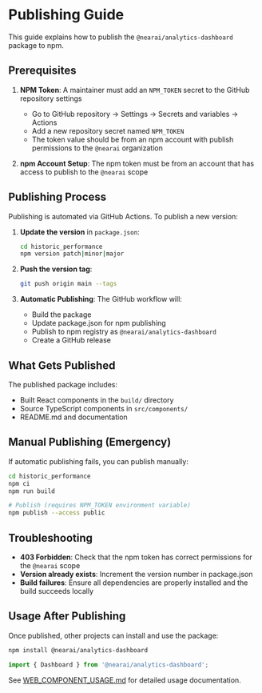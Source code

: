 # Publishing Guide

This guide explains how to publish the `@nearai/analytics-dashboard` package to npm.

## Prerequisites

1. **NPM Token**: A maintainer must add an `NPM_TOKEN` secret to the GitHub repository settings
   - Go to GitHub repository → Settings → Secrets and variables → Actions
   - Add a new repository secret named `NPM_TOKEN`
   - The token value should be from an npm account with publish permissions to the `@nearai` organization

2. **npm Account Setup**: The npm token must be from an account that has access to publish to the `@nearai` scope

## Publishing Process

Publishing is automated via GitHub Actions. To publish a new version:

1. **Update the version** in `package.json`:
   ```bash
   cd historic_performance
   npm version patch|minor|major
   ```

2. **Push the version tag**:
   ```bash
   git push origin main --tags
   ```

3. **Automatic Publishing**: The GitHub workflow will:
   - Build the package
   - Update package.json for npm publishing
   - Publish to npm registry as `@nearai/analytics-dashboard`
   - Create a GitHub release

## What Gets Published

The published package includes:
- Built React components in the `build/` directory
- Source TypeScript components in `src/components/`
- README.md and documentation

## Manual Publishing (Emergency)

If automatic publishing fails, you can publish manually:

```bash
cd historic_performance
npm ci
npm run build

# Publish (requires NPM_TOKEN environment variable)
npm publish --access public
```

## Troubleshooting

- **403 Forbidden**: Check that the npm token has correct permissions for the `@nearai` scope
- **Version already exists**: Increment the version number in package.json
- **Build failures**: Ensure all dependencies are properly installed and the build succeeds locally

## Usage After Publishing

Once published, other projects can install and use the package:

```bash
npm install @nearai/analytics-dashboard
```

```jsx
import { Dashboard } from '@nearai/analytics-dashboard';
```

See [WEB_COMPONENT_USAGE.md](./WEB_COMPONENT_USAGE.md) for detailed usage documentation.